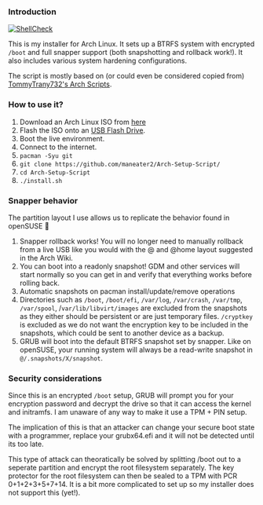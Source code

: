 ### Introduction

[![ShellCheck](https://github.com/maneater2/Arch-Setup-Script/actions/workflows/shellcheck.yml/badge.svg)](https://github.com/maneater2/Arch-Setup-Script/actions/workflows/shellcheck.yml)

This is my installer for Arch Linux. It sets up a BTRFS system with encrypted `/boot` and full snapper support (both snapshotting and rollback work!). It also includes various system hardening configurations.

The script is mostly based on (or could even be considered copied from) [TommyTrany732's Arch Scripts](https://github.com/TommyTran732/Arch-Setup-Script).

### How to use it?
1. Download an Arch Linux ISO from [here](https://archlinux.org/download/)
2. Flash the ISO onto an [USB Flash Drive](https://wiki.archlinux.org/index.php/USB_flash_installation_medium).
3. Boot the live environment.
4. Connect to the internet.
6. `pacman -Syu git`
7. `git clone https://github.com/maneater2/Arch-Setup-Script/`
8. `cd Arch-Setup-Script`
9. `./install.sh`

### Snapper behavior
The partition layout I use allows us to replicate the behavior found in openSUSE 🦎
1. Snapper rollback <number> works! You will no longer need to manually rollback from a live USB like you would with the @ and @home layout suggested in the Arch Wiki.
2. You can boot into a readonly snapshot! GDM and other services will start normally so you can get in and verify that everything works before rolling back.
3. Automatic snapshots on pacman install/update/remove operations
4. Directories such as `/boot`, `/boot/efi`, `/var/log`, `/var/crash`, `/var/tmp`, `/var/spool`, /`var/lib/libvirt/images` are excluded from the snapshots as they either should be persistent or are just temporary files. `/cryptkey` is excluded as we do not want the encryption key to be included in the snapshots, which could be sent to another device as a backup.
5. GRUB will boot into the default BTRFS snapshot set by snapper. Like on openSUSE, your running system will always be a read-write snapshot in `@/.snapshots/X/snapshot`. 

### Security considerations

Since this is an encrypted `/boot` setup, GRUB will prompt you for your encryption password and decrypt the drive so that it can access the kernel and initramfs. I am unaware of any way to make it use a TPM + PIN setup.

The implication of this is that an attacker can change your secure boot state with a programmer, replace your grubx64.efi and it will not be detected until its too late.

This type of attack can theoratically be solved by splitting /boot out to a seperate partition and encrypt the root filesystem separately. The key protector for the root filesystem can then be sealed to a TPM with PCR 0+1+2+3+5+7+14. It is a bit more complicated to set up so my installer does not support this (yet!).
